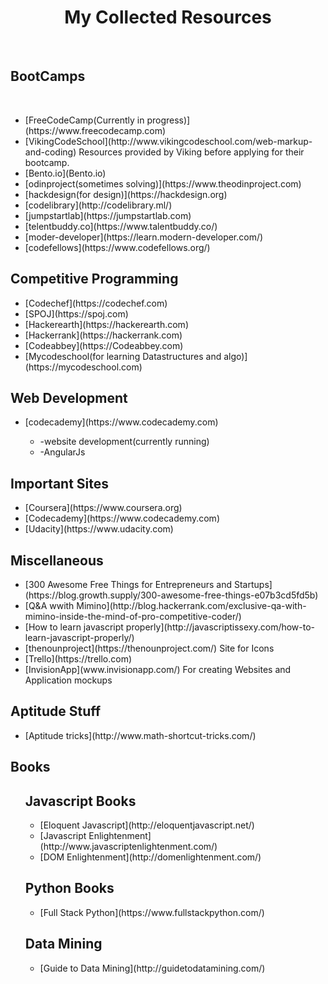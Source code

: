 <html>
  <body>
    <h1><center>My Collected Resources</center></h2><br/>
    <h2>BootCamps</h2><br/>
    <ul>
      <li>[FreeCodeCamp(Currently in progress)](https://www.freecodecamp.com)</li>
      <li>[VikingCodeSchool](http://www.vikingcodeschool.com/web-markup-and-coding) Resources provided by Viking before applying for their bootcamp.</li>
      <li>[Bento.io](Bento.io)</li>
      <li>[odinproject(sometimes solving)](https://www.theodinproject.com)</li>
      <li>[hackdesign(for design)](https://hackdesign.org)</li>
      <li>[codelibrary](http://codelibrary.ml/)</li>
      <li>[jumpstartlab](https://jumpstartlab.com)</li>
      <li>[telentbuddy.co](https://www.talentbuddy.co/)</li>
      <li>[moder-developer](https://learn.modern-developer.com/)</li>
      <li>[codefellows](https://www.codefellows.org/)</li>
    </ul> 
    <h2>Competitive Programming</h2>
    <ul>
      <li>[Codechef](https://codechef.com)</li>
      <li>[SPOJ](https://spoj.com)</li>
      <li>[Hackerearth](https://hackerearth.com)</li>
      <li>[Hackerrank](https://hackerrank.com)</li>
      <li>[Codeabbey](https://Codeabbey.com)</li>
      <li>[Mycodeschool(for learning Datastructures and algo)](https://mycodeschool.com)</li>
    </ul>
    <h2>Web Development</h2>
    <ul>
      <li>[codecademy](https://www.codecademy.com)</li>
        <ul>
          <li>-website development(currently running)</li>
          <li>-AngularJs</li>
        </ul>
    </ul>
    <h2>Important Sites</h2>
    <ul>
      <li>[Coursera](https://www.coursera.org)</li>
      <li>[Codecademy](https://www.codecademy.com)</li>
      <li>[Udacity](https://www.udacity.com)</li>
    </ul>
    <h2>Miscellaneous</h2>
    <ul>
      <li>[300 Awesome Free Things for Entrepreneurs and             Startups](https://blog.growth.supply/300-awesome-free-things-e07b3cd5fd5b)</li>
      <li> [Q&A wwith Mimino](http://blog.hackerrank.com/exclusive-qa-with-mimino-inside-the-mind-of-pro-competitive-coder/)</li>
      <li>[How to learn javascript properly](http://javascriptissexy.com/how-to-learn-javascript-properly/)</li>
      <li>[thenounproject](https://thenounproject.com/) Site for Icons</li>
      <li>[Trello](https://trello.com)</li>
      <li>[InvisionApp](www.invisionapp.com/) For creating Websites and Application mockups</li>
    </ul>
    <h2>Aptitude Stuff</h2>
    <ul>
      <li>[Aptitude tricks](http://www.math-shortcut-tricks.com/)</li>
    </ul>
    <h2>Books</h2>
    <ul>
      <h2>Javascript Books</h2>
      <ul>
    	<li>[Eloquent Javascript](http://eloquentjavascript.net/)</li>
    	<li>[Javascript Enlightenment](http://www.javascriptenlightenment.com/)</li>
    	<li>[DOM Enlightenment](http://domenlightenment.com/)</li>
    	</ul>
    	<h2>Python Books</h2>
    	<ul>
    	<li>[Full Stack Python](https://www.fullstackpython.com/)</li>
    	</ul>
    	<h2>Data Mining</h2>
    	<ul>
    	<li>[Guide to Data Mining](http://guidetodatamining.com/)</li>
      </ul>
    </ul>
  </body>
</html>
